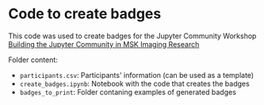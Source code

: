 # Code to create badges 

This code was used to create badges for the Jupyter Community Workshop [Building the Jupyter Community in MSK Imaging Research](https://github.com/JCMSK/2022_JCW/blob/main/README.md)

Folder content:
- `participants.csv`: Participants' information (can be used as a template)
- `create_badges.ipynb`: Notebook with the code that creates the badges 
- `badges_to_print`: Folder contaning examples of generated badges
